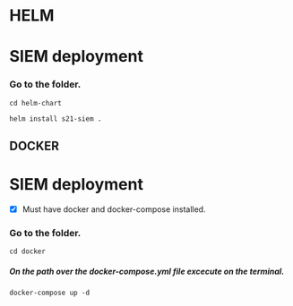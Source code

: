 # HELM
# SIEM deployment
### Go to the folder.
````
cd helm-chart
````

````
helm install s21-siem .
````
## DOCKER
# SIEM deployment

- [x] Must have docker and docker-compose installed.

### Go to the folder.
````
cd docker
````
##### On the path over the docker-compose.yml file excecute on the terminal.

```
docker-compose up -d
```
